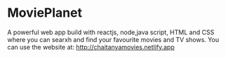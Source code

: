 # MoviePlanet
A powerful web app build with reactjs, node,java script, HTML and CSS where you can searxh and find your favourite movies and TV shows. You can use the website at: http://chaitanyamovies.netlify.app

